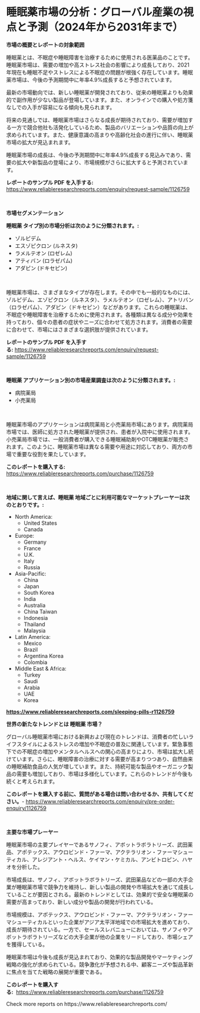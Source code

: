 <p><h1>睡眠薬市場の分析：グローバル産業の視点と予測（2024年から2031年まで）</h1></p><p><strong>市場の概要とレポートの対象範囲</strong></p>
<p><p>睡眠薬とは、不眠症や睡眠障害を治療するために使用される医薬品のことです。睡眠薬市場は、需要の増加や高ストレス社会の影響により成長しており、2021年現在も睡眠不足やストレスによる不眠症の問題が根強く存在しています。睡眠薬市場は、今後の予測期間中に年率4.9%成長すると予想されています。</p><p>最新の市場動向では、新しい睡眠薬が開発されており、従来の睡眠薬よりも効果的で副作用が少ない製品が登場しています。また、オンラインでの購入や処方箋なしでの入手が容易になる傾向も見られます。</p><p>将来の見通しでは、睡眠薬市場はさらなる成長が期待されており、需要が増加する一方で競合他社も活発化しているため、製品のバリエーションや品質の向上が求められています。また、健康意識の高まりや高齢化社会の進行に伴い、睡眠薬市場の拡大が見込まれます。</p><p>睡眠薬市場の成長は、今後の予測期間中に年率4.9%成長する見込みであり、需要の拡大や新製品の登場により、市場規模がさらに拡大すると予測されています。</p></p>
<p><strong>レポートのサンプル PDF を入手する:</strong> <a href="https://www.reliableresearchreports.com/enquiry/request-sample/1126759">https://www.reliableresearchreports.com/enquiry/request-sample/1126759</a></p>
<p>&nbsp;</p>
<p><strong>市場セグメンテーション</strong></p>
<p><strong>睡眠薬 タイプ別の市場分析は次のように分類されます。:</strong></p>
<p><ul><li>ゾルピデム</li><li>エスゾピクロン (ルネスタ)</li><li>ラメルテオン (ロゼレム)</li><li>アティバン (ロラゼパム)</li><li>アダピン (ドキセピン)</li></ul></p>
<p>&nbsp;</p>
<p><p>睡眠薬市場は、さまざまなタイプが存在します。その中でも一般的なものには、ゾルピデム、エゾピクロン（ルネスタ）、ラメルテオン（ロゼレム）、アトリバン（ロラゼパム）、アダピン（ドキセピン）などがあります。これらの睡眠薬は、不眠症や睡眠障害を治療するために使用されます。各種類は異なる成分や効果を持っており、個々の患者の症状やニーズに合わせて処方されます。消費者の需要に合わせて、市場にはさまざまな選択肢が提供されています。</p></p>
<p><strong>レポートのサンプル PDF を入手する:</strong>&nbsp;<a href="https://www.reliableresearchreports.com/enquiry/request-sample/1126759">https://www.reliableresearchreports.com/enquiry/request-sample/1126759</a></p>
<p>&nbsp;</p>
<p><strong> 睡眠薬 アプリケーション別の市場産業調査は次のように分類されます。:</strong></p>
<p><ul><li>病院薬局</li><li>小売薬局</li></ul></p>
<p>&nbsp;</p>
<p><p>睡眠薬市場のアプリケーションは病院薬局と小売薬局市場にあります。病院薬局市場では、医師に処方された睡眠薬が提供され、患者が入院中に使用されます。小売薬局市場では、一般消費者が購入できる睡眠補助剤やOTC睡眠薬が販売されます。このように、睡眠薬市場は異なる需要や用途に対応しており、両方の市場で重要な役割を果たしています。</p></p>
<p><strong>このレポートを購入する:</strong>&nbsp; <a href="https://www.reliableresearchreports.com/purchase/1126759">https://www.reliableresearchreports.com/purchase/1126759</a></p>
<p>&nbsp;</p>
<p><strong>地域に関して言えば、睡眠薬 地域ごとに利用可能なマーケットプレーヤーは次のとおりです。:</strong></p>
<p><ul>
    <li>
        North America:
        <ul>
            <li>United States</li>
            <li>Canada</li>
        </ul>
    </li>
    <li>
        Europe:
        <ul>
            <li>Germany</li>
            <li>France</li>
            <li>U.K.</li>
            <li>Italy</li>
            <li>Russia</li>
        </ul>
    </li>
    <li>
        Asia-Pacific:
        <ul>
            <li>China</li>
            <li>Japan</li>
            <li>South Korea</li>
            <li>India</li>
            <li>Australia</li>
            <li>China Taiwan</li>
            <li>Indonesia</li>
            <li>Thailand</li>
            <li>Malaysia</li>
        </ul>
    </li>
    <li>
        Latin America:
        <ul>
            <li>Mexico</li>
            <li>Brazil</li>
            <li>Argentina Korea</li>
            <li>Colombia</li>
        </ul>
    </li>
    <li>
        Middle East & Africa:
        <ul>
            <li>Turkey</li>
            <li>Saudi</li>
            <li>Arabia</li>
            <li>UAE</li>
            <li>Korea</li>
        </ul>
    </li>
    </ul></p>
<p><strong><a href="https://www.reliableresearchreports.com/sleeping-pills-r1126759">https://www.reliableresearchreports.com/sleeping-pills-r1126759</a></strong>&nbsp;</p>
<p><strong>世界の新たなトレンドとは 睡眠薬 市場？</strong></p>
<p><p>グローバル睡眠薬市場における新興および現在のトレンドは、消費者の忙しいライフスタイルによるストレスの増加や不眠症の普及に関連しています。緊急事態下での不眠症の増加やメンタルヘルスへの関心の高まりにより、市場は拡大し続けています。さらに、睡眠障害の治療に対する需要が高まりつつあり、自然由来の睡眠補助食品の人気が増しています。また、持続可能な製品やオーガニック製品の需要も増加しており、市場は多様化しています。これらのトレンドが今後も続くと考えられます。</p></p>
<p><strong>このレポートを購入する前に、質問がある場合は問い合わせるか、共有してください。</strong>- <a href="https://www.reliableresearchreports.com/enquiry/pre-order-enquiry/1126759">https://www.reliableresearchreports.com/enquiry/pre-order-enquiry/1126759</a></p>
<p>&nbsp;</p>
<p><strong>主要な市場プレーヤー</strong></p>
<p><p>睡眠薬市場の主要プレイヤーであるサノフィ、アボットラボラトリーズ、武田薬品、アポテックス、アウロビンド・ファーマ、アクテラリオン・ファーマシューティカル、アレジアント・ヘルス、ケイマン・ケミカル、アンビトロピン、ハヤオを分析した。</p><p>市場成長は、サノフィ、アボットラボラトリーズ、武田薬品などの一部の大手企業が睡眠薬市場で競争力を維持し、新しい製品の開発や市場拡大を通じて成長していることが要因とされる。最新のトレンドとしては、効果的で安全な睡眠薬の需要が高まっており、新しい成分や製品の開発が行われている。</p><p>市場規模は、アポテックス、アウロビンド・ファーマ、アクテラリオン・ファーマシューティカルといった企業がアジア太平洋地域での市場拡大を進めており、成長が期待されている。一方で、セールスレバニューにおいては、サノフィやアボットラボラトリーズなどの大手企業が他の企業をリードしており、市場シェアを獲得している。</p><p>睡眠薬市場は今後も成長が見込まれており、効果的な製品開発やマーケティング戦略の強化が求められている。競争激化が予想される中、顧客ニーズや製品革新に焦点を当てた戦略の展開が重要である。</p></p>
<p><strong>このレポートを購入する:</strong>&nbsp;&nbsp;<a href="https://www.reliableresearchreports.com/purchase/1126759">https://www.reliableresearchreports.com/purchase/1126759</a></p>
<p>Check more reports on https://www.reliableresearchreports.com/</p>